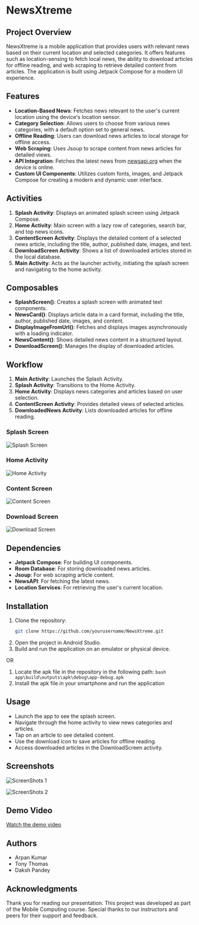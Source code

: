 # NewsXtreme

## Project Overview
NewsXtreme is a mobile application that provides users with relevant news based on their current location and selected categories. It offers features such as location-sensing to fetch local news, the ability to download articles for offline reading, and web scraping to retrieve detailed content from articles. The application is built using Jetpack Compose for a modern UI experience.

## Features
- **Location-Based News**: Fetches news relevant to the user's current location using the device's location sensor.
- **Category Selection**: Allows users to choose from various news categories, with a default option set to general news.
- **Offline Reading**: Users can download news articles to local storage for offline access.
- **Web Scraping**: Uses Jsoup to scrape content from news articles for detailed views.
- **API Integration**: Fetches the latest news from [newsapi.org](https://newsapi.org) when the device is online.
- **Custom UI Components**: Utilizes custom fonts, images, and Jetpack Compose for creating a modern and dynamic user interface.

## Activities
1. **Splash Activity**: Displays an animated splash screen using Jetpack Compose.
2. **Home Activity**: Main screen with a lazy row of categories, search bar, and top news icons.
3. **ContentScreen Activity**: Displays the detailed content of a selected news article, including the title, author, published date, images, and text.
4. **DownloadScreen Activity**: Shows a list of downloaded articles stored in the local database.
5. **Main Activity**: Acts as the launcher activity, initiating the splash screen and navigating to the home activity.

## Composables
- **SplashScreen()**: Creates a splash screen with animated text components.
- **NewsCard()**: Displays article data in a card format, including the title, author, published date, images, and content.
- **DisplayImageFromUrl()**: Fetches and displays images asynchronously with a loading indicator.
- **NewsContent()**: Shows detailed news content in a structured layout.
- **DownloadScreen()**: Manages the display of downloaded articles.

## Workflow
1. **Main Activity**: Launches the Splash Activity.
2. **Splash Activity**: Transitions to the Home Activity.
3. **Home Activity**: Displays news categories and articles based on user selection.
4. **ContentScreen Activity**: Provides detailed views of selected articles.
5. **DownloadedNews Activity**: Lists downloaded articles for offline reading.

### Splash Screen
![Splash Screen](MC%20Project%20Slides/3.png)

### Home Activity
![Home Activity](MC%20Project%20Slides/4.png)

### Content Screen
![Content Screen](MC%20Project%20Slides/5.png)

### Download Screen
![Download Screen](MC%20Project%20Slides/6.png)

## Dependencies
- **Jetpack Compose**: For building UI components.
- **Room Database**: For storing downloaded news articles.
- **Jsoup**: For web scraping article content.
- **NewsAPI**: For fetching the latest news.
- **Location Services**: For retrieving the user's current location.

## Installation
1. Clone the repository:
    ```bash
    git clone https://github.com/yourusername/NewsXtreme.git
    ```
2. Open the project in Android Studio.
3. Build and run the application on an emulator or physical device.

OR

1. Locate the apk file in the repository in the following path: ```bash app\build\outputs\apk\debug\app-debug.apk```
2. Install the apk file in your smartphone and run the application

## Usage
- Launch the app to see the splash screen.
- Navigate through the home activity to view news categories and articles.
- Tap on an article to see detailed content.
- Use the download icon to save articles for offline reading.
- Access downloaded articles in the DownloadScreen activity.

## Screenshots
![ScreenShots 1](MC%20Project%20Slides/10.png)

![ScreenShots 2](MC%20Project%20Slides/11.png)

## Demo Video
[Watch the demo video](https://drive.google.com/file/d/1LxiuW56ZxNFntOEsh5gRdMYhTviyHiPK/view?usp=sharing)

## Authors
- Arpan Kumar
- Tony Thomas
- Daksh Pandey

## Acknowledgments
Thank you for reading our presentation. This project was developed as part of the Mobile Computing course. Special thanks to our instructors and peers for their support and feedback.
